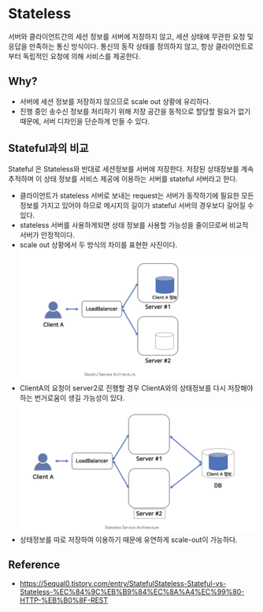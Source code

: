 # Stateless
서버와 클라이언트간의 세션 정보를 서버에 저장하지 않고, 세션 상태에 무관한 요청 및 응답을 만족하는 통신 방식이다. 통신의 동작 상태를 정의하지 않고, 항상 클라이언트로 부터 독립적인 요청에 의해 서비스를 제공한다.  

## Why?
- 서버에 세션 정보를 저장하지 않으므로 scale out 상황에 유리하다.
- 진행 중인 송수신 정보를 처리하기 위해 저장 공간을 동적으로 할당할 필요가 없기 때문에, 서버 디자인을 단순하게 만들 수 있다.

## Stateful과의 비교
Stateful 은 Stateless와 반대로 세션정보를 서버에 저장한다. 저장된 상태정보를 계속 추적하며 이 상태 정보를 서비스 제공에 이용하는 서버를 stateful 서버라고 한다.  
- 클라이언트가 stateless 서버로 보내는 request는 서버가 동작하기에 필요한 모든 정보를 가지고 있어야 하므로 메시지의 길이가 stateful 서버의 경우보다 길어질 수 있다.  
- stateless 서버를 사용하게되면 상태 정보를 사용할 가능성을 줄이므로써 비교적 서버가 안정적이다.  
- scale out 상황에서 두 방식의 차이를 표현한 사진이다.  
![stateful architectuer](https://github.com/mataeLee/Study-Tech/blob/master/resource/stateful.png)  
- ClientA의 요청이 server2로 진행할 경우 ClientA와의 상태정보를 다시 저장해야하는 번거로움이 생길 가능성이 있다.
![stateless architectuer](https://github.com/mataeLee/Study-Tech/blob/master/resource/stateless.png) 
- 상태정보를 따로 저장하여 이용하기 때문에 유연하게 scale-out이 가능하다.  

## Reference
- https://5equal0.tistory.com/entry/StatefulStateless-Stateful-vs-Stateless-%EC%84%9C%EB%B9%84%EC%8A%A4%EC%99%80-HTTP-%EB%B0%8F-REST
